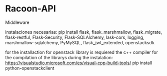 # Racoon-API
 Middleware

instalaciones necesarias:
pip install 
    flask,
    flask_marshmallow, 
    flask_migrate, 
    flask-restful,
    Flask-Security,
    Flask-SQLAlchemy,
    lask-cors,
    logging,
    marshmallow-sqlalchemy,
    PyMySQL,
    flask_jwt_extended,
    openstacksdk


for the installaction for openstack library is requiered the c++ compiler for the compilation of the librarys during the instalation:
    https://visualstudio.microsoft.com/es/visual-cpp-build-tools/
pip install python-openstackclient